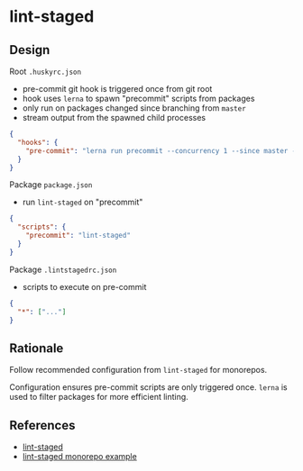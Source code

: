 # lint-staged

## Design

Root `.huskyrc.json`

- pre-commit git hook is triggered once from git root
- hook uses `lerna` to spawn "precommit" scripts from packages
- only run on packages changed since branching from `master`
- stream output from the spawned child processes

```json
{
  "hooks": {
    "pre-commit": "lerna run precommit --concurrency 1 --since master --stream"
  }
}
```

Package `package.json`

- run `lint-staged` on "precommit"

```json
{
  "scripts": {
    "precommit": "lint-staged"
  }
}
```

Package `.lintstagedrc.json`

- scripts to execute on pre-commit

```json
{
  "*": ["..."]
}
```

## Rationale

Follow recommended configuration from `lint-staged` for monorepos.

Configuration ensures pre-commit scripts are only triggered once.
`lerna` is used to filter packages for more efficient linting.

## References

- [lint-staged](https://github.com/okonet/lint-staged)
- [lint-staged monorepo example](https://github.com/sudo-suhas/lint-staged-multi-pkg)
